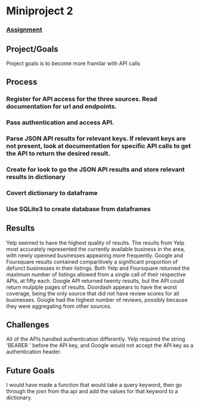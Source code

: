 # Miniproject 2

### [Assignment](assignment.md)

## Project/Goals
Project goals is to become more framilar with API calls 

## Process
### Register for API access for the three sources. Read documentation for url and endpoints. 
### Pass authentication and access API.
### Parse JSON API results for relevant keys. If relevant keys are not present, look at documentation for specific API calls to get the API to return the desired result.
### Create for look to go the JSON API results and store relevant results in dictionary
### Covert dictionary to dataframe
### Use SQLite3 to create database from dataframes

## Results
Yelp seemed to have the highest quality of results. The results from Yelp most accurately represented the currently available business in the area, with newly openned businesses appearing more frequently. Google and Foursquare results contained comparitively a significant proportion of defunct businesses in their listings. Both Yelp and Foursquare returned the maximum number of listings allowed from a single call of their respective APIs, at fifty each. Google API returned twenty results, but the API could return mulpiple pages of results. Doordash appears to have the worst coverage, being the only source that did not have review scores for all businesses. 
Google had the highest number of reviews, possibly because they were aggregating from other sources. 

## Challenges 
All of the APIs handled authentication differently. Yelp required the string 'BEARER ' before the API key, and Google would not accept the API key as a authentication header.

## Future Goals
I would have made a function that would take a query keyword, then go through the josn from tha api and add the values for that keyword to a dictionary. 